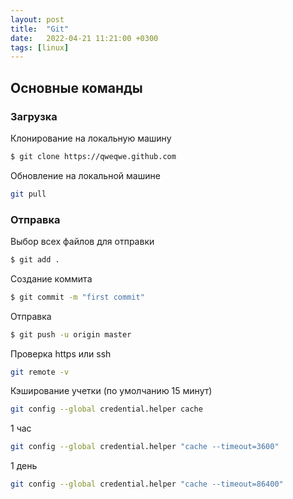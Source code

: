 ```yaml
---
layout: post
title:  "Git"
date:   2022-04-21 11:21:00 +0300
tags: [linux]
---
```


## Основные команды

### Загрузка

Клонирование на локальную машину

```bash
$ git clone https://qweqwe.github.com
```

Обновление на локальной машине

```bash
git pull
```

### Отправка

Выбор всех файлов для отправки

```bash
$ git add .
```

Создание коммита

```bash
$ git commit -m "first commit"
```

Отправка

```bash
$ git push -u origin master
```

Проверка https или ssh

```bash
git remote -v
```

Кэширование учетки 
(по умолчанию 15 минут)

```bash
git config --global credential.helper cache
```

1 час

```bash
git config --global credential.helper "cache --timeout=3600"
```

1 день

```bash
git config --global credential.helper "cache --timeout=86400"
```

[jekyll-docs]: https://jekyllrb.com/docs/home
[jekyll-gh]:   https://github.com/jekyll/jekyll
[jekyll-talk]: https://talk.jekyllrb.com/
